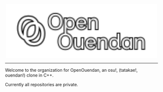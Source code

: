 <div align=center>
  <img src="https://raw.githubusercontent.com/OpenOuendan/.github/refs/heads/main/assets/fulllogo.svg" alt="OpenOuendan Logo" width="500"/>
</div>

---

Welcome to the organization for OpenOuendan, an osu!, (tatakae!, ouendan!) clone in C++.

Currently all repositories are private.

